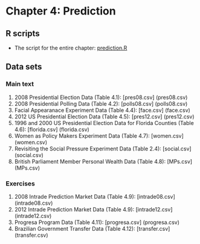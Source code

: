 # Chapter 4: Prediction

## R scripts
- The script for the entire chapter: [prediction.R](prediction.R)

## Data sets
### Main text
1. 2008 Presidential Election Data (Table 4.1): [pres08.csv] (pres08.csv)
2. 2008 Presidential Polling Data (Table 4.2): [polls08.csv] (polls08.csv)
3. Facial Appearanace Experiment Data (Table 4.4): [face.csv] (face.csv)
4. 2012 US Presidential Election Data (Table 4.5): [pres12.csv] (pres12.csv)
5. 1996 and 2000 US Presidential Election Data for Florida Counties (Table 4.6): [florida.csv] (florida.csv)
6. Women as Policy Makers Experiment Data (Table 4.7): [women.csv] (women.csv)
7. Revisiting the Social Pressure Experiment Data (Table 2.4): [social.csv] (social.csv)
8. British Parliament Member Personal Wealth Data (Table 4.8): [MPs.csv] (MPs.csv)

### Exercises
1. 2008 Intrade Prediction Market Data (Table 4.9): [intrade08.csv] (intrade08.csv)
2. 2012 Intrade Prediction Market Data (Table 4.9): [intrade12.csv] (intrade12.csv)
3. Progresa Program Data (Table 4.11): [progresa.csv] (progresa.csv)
4. Brazilian Government Transfer Data (Table 4.12): [transfer.csv] (transfer.csv) 

